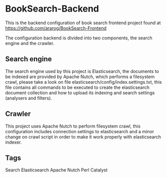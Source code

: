 BookSearch-Backend
==================

This is the backend configuration of book search frontend project found at https://github.com/ararog/BookSearch-Frontend

The configuration backend is divided into two components, the search engine and the crawler.

## Search engine

The search engine used by this project is Elasticsearch, the documents to be indexed are provided 
by Apache Nutch, which performs a filesystem crawl, please take a look on file elasticsearch/config/index.settings.txt,
this file contains all commands to be executed to create the elasticsearch document collection and how to upload
its indexing and search settings (analysers and filters).

## Crawler

This project uses Apache Nutch to perform filesystem crawl, this configuration includes connection
settings to elasticsearch and a minor change on crawl script in order to make it work properly with
elasticsearch indexer.

## Tags

Search Elasticsearch Apache Nutch Perl Catalyst

